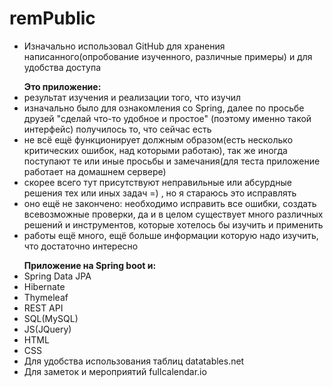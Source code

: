 # remPublic
<ul>
<li>Изначально использовал GitHub для хранения написанного(опробование изученного, различные примеры) и для удобства доступа</li>
</ul>
<ul>
<b>Это приложение:</b>
<li>результат изучения и реализации того, что изучил</li>
<li>изначально было для ознакомления со Spring, далее по просьбе друзей "сделай что-то удобное и простое"
(поэтому именно такой интерфейс) получилось то, что сейчас есть</li>
<li>не всё ещё функционирует должным образом(есть несколько критических ошибок, над которыми работаю), так же иногда поступают 
те или иные просьбы и замечания(для теста приложение работает на домашнем сервере)</li>
<li>скорее всего тут присутствуют неправильные или абсурдные решения тех или иных задач =) , но я стараюсь это исправлять</li>
<li>оно ещё не закончено: необходимо исправить все ошибки, создать всевозможные проверки, да и в целом существует много
    различных решений и инструментов, которые хотелось бы изучить и применить</li>
<li>работы ещё много, ещё больше информации которую надо изучить, что достаточно интересно</li>
</ul>
<ul>
<b>Приложение на Spring boot и:</b>
<li>Spring Data JPA</li>
<li>Hibernate</li>
<li>Thymeleaf</li>
<li>REST API</li>
<li>SQL(MySQL)</li>
<li>JS(JQuery)</li>
<li>HTML</li>
<li>CSS</li>
<li>Для удобства использования таблиц datatables.net</li>
<li>Для заметок и мероприятий fullcalendar.io</li>
</ul>
